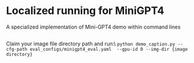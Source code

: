 # Localized running for MiniGPT4
A specialized implementation of Mini-GPT4 demo within command lines

##
Claim your image file directory path and run:\\
`python demo_caption.py --cfg-path eval_configs/minigpt4_eval.yaml  --gpu-id 0 --img-dir {image directory}`
